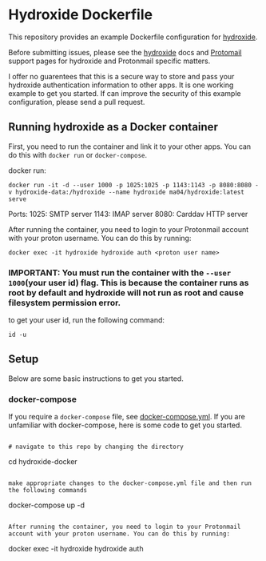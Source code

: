 # Hydroxide Dockerfile

This repository provides an example Dockerfile configuration for [hydroxide](https://github.com/emersion/hydroxide).

Before submitting issues, please see the [hydroxide](https://github.com/emersion/hydroxide) docs and [Protomail](https://protonmail.com/support/) support pages for hydroxide and Protonmail specific matters.

I offer no guarentees that this is a secure way to store and pass your hydroxide authentication information to other apps. It is one working example to get you started. If can improve the security of this example configuration, please send a pull request. 

## Running hydroxide as a Docker container

First, you need to run the container and link it to your other apps. You can do this with `docker run` or `docker-compose`.

docker run:

```
docker run -it -d --user 1000 -p 1025:1025 -p 1143:1143 -p 8080:8080 -v hydroxide-data:/hydroxide --name hydroxide ma04/hydroxide:latest serve
```

Ports:
    1025: SMTP server
    1143: IMAP server
    8080: Carddav HTTP server

After running the container, you need to login to your Protonmail account with your proton username. You can do this by running:

```
docker exec -it hydroxide hydroxide auth <proton user name>
```


### IMPORTANT: You must run the container with the `--user 1000`(your user id) flag. This is because the container runs as root by default and hydroxide will not run as root and cause filesystem permission error.

to get your user id, run the following command:

```
id -u
```
## Setup

Below are some basic instructions to get you started.


### docker-compose

If you require a `docker-compose` file, see [docker-compose.yml](docker-compose.yml). If you are unfamiliar with docker-compose, here is some code to get you started.

```

# navigate to this repo by changing the directory
```
cd hydroxide-docker
```

make appropriate changes to the docker-compose.yml file and then run the following commands

```
docker-compose up -d
```

After running the container, you need to login to your Protonmail account with your proton username. You can do this by running:

```
docker exec -it hydroxide hydroxide auth <proton user name>
```


